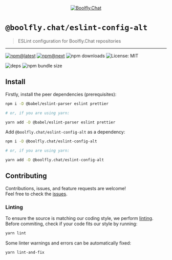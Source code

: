 <!--header-->

<p align="center">
  <a href="https://subscription.boolfly.com/" title="Boolfly.Chat">
    <img src="https://github.com/boolfly/Boolfly.Chat.Artwork/raw/master/Logos/2020/png/logo-horizontal-red.png" alt="Boolfly.Chat" />
  </a>
</p>

# `@boolfly.chat/eslint-config-alt`

> ESLint configuration for Boolfly.Chat repositories

---

[![npm@latest](https://img.shields.io/npm/v/@boolfly.chat/eslint-config-alt/latest?style=flat-square)](https://www.npmjs.com/package/@boolfly.chat/eslint-config-alt/v/latest) [![npm@next](https://img.shields.io/npm/v/@boolfly.chat/eslint-config-alt/next?style=flat-square)](https://www.npmjs.com/package/@boolfly.chat/eslint-config-alt/v/next) ![npm downloads](https://img.shields.io/npm/dw/@boolfly.chat/eslint-config-alt?style=flat-square) ![License: MIT](https://img.shields.io/npm/l/@boolfly.chat/eslint-config-alt?style=flat-square)

![deps](https://img.shields.io/librariesio/release/npm/@boolfly.chat/eslint-config-alt?style=flat-square) ![npm bundle size](https://img.shields.io/bundlephobia/min/@boolfly.chat/eslint-config-alt?style=flat-square)

<!--/header-->

## Install

<!--install(dev)-->

Firstly, install the peer dependencies (prerequisites):

```sh
npm i -D @babel/eslint-parser eslint prettier

# or, if you are using yarn:

yarn add -D @babel/eslint-parser eslint prettier
```

Add `@boolfly.chat/eslint-config-alt` as a dependency:

```sh
npm i -D @boolfly.chat/eslint-config-alt

# or, if you are using yarn:

yarn add -D @boolfly.chat/eslint-config-alt
```

<!--/install(dev)-->

## Contributing

<!--contributing(msg)-->

Contributions, issues, and feature requests are welcome!<br />
Feel free to check the [issues](https://github.com/boolfly/fuselage/issues).

<!--/contributing(msg)-->

### Linting

To ensure the source is matching our coding style, we perform [linting](<https://en.wikipedia.org/wiki/Lint_(software)>).
Before commiting, check if your code fits our style by running:

<!--yarn(lint)-->

```sh
yarn lint
```

<!--/yarn(lint)-->

Some linter warnings and errors can be automatically fixed:

<!--yarn(lint-and-fix)-->

```sh
yarn lint-and-fix
```

<!--/yarn(lint-and-fix)-->
